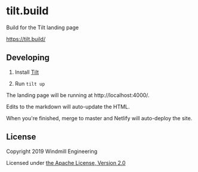# tilt.build

Build for the Tilt landing page

https://tilt.build/

## Developing

1) Install [Tilt](https://github.com/windmilleng/tilt)

2) Run `tilt up`

The landing page will be running at http://localhost:4000/.

Edits to the markdown will auto-update the HTML.

When you're finished, merge to master and Netlify will auto-deploy the site.

## License

Copyright 2019 Windmill Engineering

Licensed under [the Apache License, Version 2.0](LICENSE)
